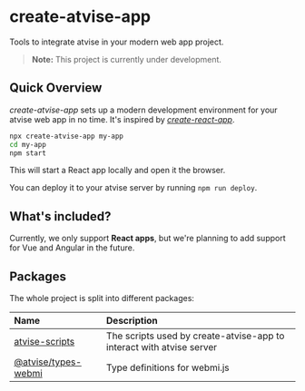 # create-atvise-app

Tools to integrate atvise in your modern web app project.

> **Note:** This project is currently under development.

## Quick Overview

_create-atvise-app_ sets up a modern development environment for your atvise web app in no time. It's inspired by [_create-react-app_](https://create-react-app.dev).

```bash
npx create-atvise-app my-app
cd my-app
npm start
```

This will start a React app locally and open it the browser.

You can deploy it to your atvise server by running `npm run deploy`.

## What's included?

Currently, we only support **React apps**, but we're planning to add support for Vue and Angular in the future.

<!-- FIXME: Create and link docs on how to use *atvise-scripts* with non-react apps -->

## Packages

The whole project is split into different packages:

<!-- BEGIN packages -->
<!-- This section is generated, do not edit it! -->

| Name                                          | Description                                                          |
| :-------------------------------------------- | :------------------------------------------------------------------- |
| [atvise-scripts](./packages/atvise-scripts)   | The scripts used by create-atvise-app to interact with atvise server |
| [@atvise/types-webmi](./packages/types-webmi) | Type definitions for webmi.js                                        |

<!-- END packages -->
